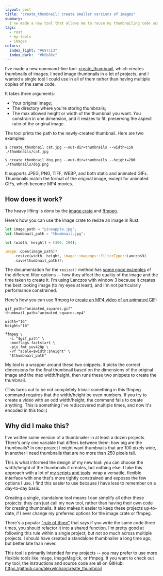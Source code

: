 ```yaml
---
layout: post
title: "create_thumbnail: create smaller versions of images"
summary:
  I've made a new tool that allows me to reuse my thumbnailing code across all my projects.
tags:
  - rust
  - my-tools
  - images
colors:
  index_light: "#697c13"
  index_dark:  "#b6b86c"
---
```

I’ve made a new command-line tool: [create_thumbnail], which creates thumbnails of images.
I need image thumbnails in a lot of projects, and I wanted a single tool I could use in all of them rather than having multiple copies of the same code.

It takes three arguments:

*   Your original image;
*   The directory where you're storing thumbnails;
*   The max allowed height or width of the thumbnail you want.
    You constrain in one dimension, and it resizes to fit, preserving the aspect ratio of the original image.

The tool prints the path to the newly-created thumbnail.
Here are two examples:

```console
$ create_thumbnail cat.jpg --out-dir=thumbnails --width=150
./thumbnails/cat.jpg

$ create_thumbnail dog.png --out-dir=thumbnails --height=200
./thumbnails/dog.png
```

It supports JPEG, PNG, TIFF, WEBP, and both static and animated GIFs.
Thumbnails match the format of the original image, except for animated GIFs, which become MP4 movies.

## How does it work?

The heavy lifting is done by the [image crate] and [ffmpeg].

Here's how you can use the image crate to resize an image in Rust:

```rust
let image_path = "pineapple.jpg";
let thumbnail_path = "thumbnail.jpg";

let (width, height) = (306, 204);

image::open(image_path)?
    .resize(width, height, image::imageops::FilterType::Lanczos3)
    .save(thumbnail_path)?;
```

The documentation for the `resize()` method has [some good examples][resize] of the different filter options -- how they affect the quality of the image and the time taken to create it.
I'm using Lanczos with window 3 because it creates the best looking image (to my eyes at least), and I'm not particularly performance constrained.

Here's how you can use ffmpeg to [create an MP4 video of an animated GIF](/til/2024/convert-an-animated-gif-to-mp4/):

```shell
gif_path="animated_squares.gif"
thumbnail_path="animated_squares.mp4"

width="16"
height="16"

ffmpeg \
  -i "$gif_path" \
  -movflags faststart \
  -pix_fmt yuv420p \
  -vf "scale=$width:$height" \
  "$thumbnail_path"
```

My tool is a wrapper around these two snippets.
It picks the correct dimensions for the final thumbnail based on the dimensions of the original image and the max width/height, then runs these two snippets to create the thumbnail.

(This turns out to be not completely trivial: something in this ffmpeg command requires that the width/height be even numbers.
If you try to create a video with an odd width/height, the command fails to create anything.
This is something I've rediscovered multiple times, and now it's encoded in this tool.)

[create_thumbnail]: https://github.com/alexwlchan/create_thumbnail
[image crate]: https://crates.io/crates/image
[ffmpeg]: https://www.ffmpeg.org/
[resize]: https://docs.rs/image/0.25.2/image/imageops/enum.FilterType.html#examples

## Why did I make this?

I've written some version of a thumbnailer in at least a dozen projects.
There's only one variable that differs between them: how big are the thumbnails?
In one project I might want thumbnails that are 100 pixels wide, in another I need thumbnails that are no more than 250 pixels tall.

This is what informed the design of my new tool: you can choose the width/height of the thumbnails it creates, but nothing else.
I take this approach with a lot of [my scripts and tools](https://github.com/alexwlchan/scripts): wrap a versatile, flexible interface with one that's more tightly constrained and exposes the few options I use.
I find this easier to use because I have less to remember on a day-to-day basis.

Creating a single, standalone tool means I can simplify all other these projects: they can just call my new tool, rather than having their own code for creating thumbnails.
It also makes it easier to keep these projects up-to-date, if I ever change my preferred options for the image crate or ffmpeg.

There's a popular ["rule of three"][three] that says if you write the same code three times, you should refactor it into a shared function.
I'm pretty good at following this rule within a single project, but not so much across multiple projects.
I should have created a standalone thumbnailer a long time ago, but better late than never.

This tool is primarily intended for my projects -- you may prefer to use more flexible tools like image, ImageMagick, or ffmpeg.
If you want to check out my tool, the instructions and source code are all on GitHub: <https://github.com/alexwlchan/create_thumbnail>

[three]: https://en.wikipedia.org/wiki/Rule_of_three_(computer_programming)
